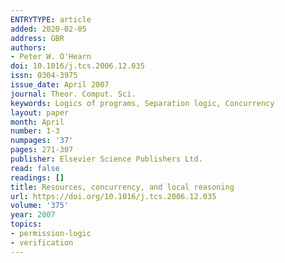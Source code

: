 ```yaml
---
ENTRYTYPE: article
added: 2020-02-05
address: GBR
authors:
- Peter W. O'Hearn
doi: 10.1016/j.tcs.2006.12.035
issn: 0304-3975
issue_date: April 2007
journal: Theor. Comput. Sci.
keywords: Logics of programs, Separation logic, Concurrency
layout: paper
month: April
number: 1-3
numpages: '37'
pages: 271-307
publisher: Elsevier Science Publishers Ltd.
read: false
readings: []
title: Resources, concurrency, and local reasoning
url: https://doi.org/10.1016/j.tcs.2006.12.035
volume: '375'
year: 2007
topics:
- permission-logic
- verification
---
```

